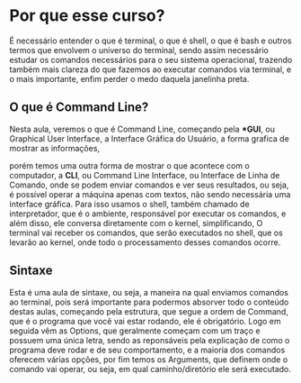 # Por que esse curso?

É necessário entender o que é terminal, o que é shell, o que é bash e outros termos que envolvem o universo do terminal, sendo assim necessário estudar os comandos necessários para o seu sistema operacional, trazendo também mais clareza do que fazemos ao executar comandos via terminal, e o mais importante, enfim perder o medo daquela janelinha preta.

## O que é Command Line?

Nesta aula, veremos o que é Command Line, começando pela **\*GUI**, ou Graphical User Interface, a Interface Gráfica do Usuário, a forma grafica de mostrar as informações,

porém temos uma outra forma de mostrar o que acontece com o computador, a **CLI**, ou Command Line Interface, ou Interface de Linha de Comando, onde se podem enviar comandos e ver seus resultados, ou seja, é possível operar a máquina apenas com textos, não sendo necessária uma interface gráfica. Para isso usamos o shell, também chamado de interpretador, que é o ambiente, responsável por executar os comandos, e além disso, ele conversa diretamente com o kernel, simplificando, O terminal vai receber os comandos, que serão executados no shell, que os levarão ao kernel, onde todo o processamento desses comandos ocorre.

## Sintaxe

Esta é uma aula de sintaxe, ou seja, a maneira na qual enviamos comandos ao terminal, pois será importante para podermos absorver todo o conteúdo destas aulas, começando pela estrutura, que segue a ordem de Command, que é o programa que você vai estar rodando, ele é obrigatório. Logo em seguida vêm as Options, que geralmente começam com um traço e possuem uma única letra, sendo as reponsáveis pela explicação de como o programa deve rodar e de seu comportamento, e a maioria dos comandos oferecem várias opções, por fim temos os Arguments, que definem onde o comando vai operar, ou seja, em qual caminho/diretório ele será executado.
